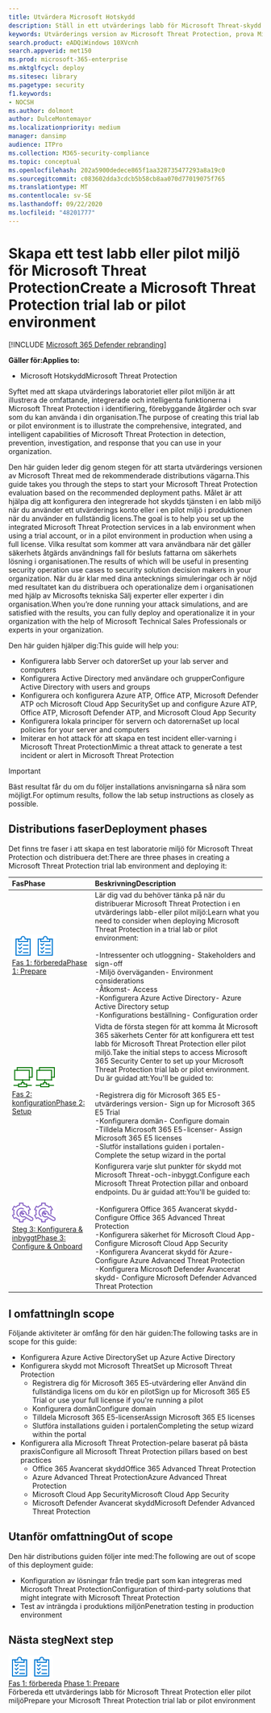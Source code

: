 ```yaml
---
title: Utvärdera Microsoft Hotskydd
description: Ställ in ett utvärderings labb för Microsoft Threat-skydd eller pilot miljö för att testa hur den koordinerade hotets skydds lösningen som är avsedd att skydda enheter, identiteter, data och program kan hjälpa din organisation
keywords: Utvärderings version av Microsoft Threat Protection, prova Microsoft Threat Protection, utvärdera Microsoft Threat Protection, Microsoft Threat Protection Evaluation Lab, Microsoft Threat Protection pilot, cyberterrorism Security, Avancerat, beständigt hot, företags säkerhet, enheter, enhet, identitet, användare, data, program, händelser, automatiserad undersökning och reparation, avancerad jakt
search.product: eADQiWindows 10XVcnh
search.appverid: met150
ms.prod: microsoft-365-enterprise
ms.mktglfcycl: deploy
ms.sitesec: library
ms.pagetype: security
f1.keywords:
- NOCSH
ms.author: dolmont
author: DulceMontemayor
ms.localizationpriority: medium
manager: dansimp
audience: ITPro
ms.collection: M365-security-compliance
ms.topic: conceptual
ms.openlocfilehash: 202a5900dedece865f1aa328735477293a8a19c0
ms.sourcegitcommit: c083602dda3cdcb5b58cb8aa070d77019075f765
ms.translationtype: MT
ms.contentlocale: sv-SE
ms.lasthandoff: 09/22/2020
ms.locfileid: "48201777"
---
```

# <a name="create-a-microsoft-threat-protection-trial-lab-or-pilot-environment"></a><span data-ttu-id="9e7f2-104">Skapa ett test labb eller pilot miljö för Microsoft Threat Protection</span><span class="sxs-lookup"><span data-stu-id="9e7f2-104">Create a Microsoft Threat Protection trial lab or pilot environment</span></span> 

[!INCLUDE [Microsoft 365 Defender rebranding](../includes/microsoft-defender.md)]


<span data-ttu-id="9e7f2-105">**Gäller för:**</span><span class="sxs-lookup"><span data-stu-id="9e7f2-105">**Applies to:**</span></span>
- <span data-ttu-id="9e7f2-106">Microsoft Hotskydd</span><span class="sxs-lookup"><span data-stu-id="9e7f2-106">Microsoft Threat Protection</span></span>

<span data-ttu-id="9e7f2-107">Syftet med att skapa utvärderings laboratoriet eller pilot miljön är att illustrera de omfattande, integrerade och intelligenta funktionerna i Microsoft Threat Protection i identifiering, förebyggande åtgärder och svar som du kan använda i din organisation.</span><span class="sxs-lookup"><span data-stu-id="9e7f2-107">The purpose of creating this trial lab or pilot environment is to illustrate the comprehensive, integrated, and intelligent capabilities of Microsoft Threat Protection in detection, prevention, investigation, and response that you can use in your organization.</span></span> 

<span data-ttu-id="9e7f2-108">Den här guiden leder dig genom stegen för att starta utvärderings versionen av Microsoft Threat med de rekommenderade distributions vägarna.</span><span class="sxs-lookup"><span data-stu-id="9e7f2-108">This guide takes you through the steps to start your Microsoft Threat Protection evaluation based on the recommended deployment paths.</span></span> <span data-ttu-id="9e7f2-109">Målet är att hjälpa dig att konfigurera den integrerade hot skydds tjänsten i en labb miljö när du använder ett utvärderings konto eller i en pilot miljö i produktionen när du använder en fullständig licens.</span><span class="sxs-lookup"><span data-stu-id="9e7f2-109">The goal is to help you set up the integrated Microsoft Threat Protection services in a lab environment when using a trial account, or in a pilot environment in production when using a full license.</span></span> <span data-ttu-id="9e7f2-110">Vilka resultat som kommer att vara användbara när det gäller säkerhets åtgärds användnings fall för besluts fattarna om säkerhets lösning i organisationen.</span><span class="sxs-lookup"><span data-stu-id="9e7f2-110">The results of which will be useful in presenting security operation use cases to security solution decision makers in your organization.</span></span> <span data-ttu-id="9e7f2-111">När du är klar med dina antecknings simuleringar och är nöjd med resultatet kan du distribuera och operationalize dem i organisationen med hjälp av Microsofts tekniska Sälj experter eller experter i din organisation.</span><span class="sxs-lookup"><span data-stu-id="9e7f2-111">When you’re done running your attack simulations, and are satisfied with the results, you can fully deploy and operationalize it in your organization with the help of Microsoft Technical Sales Professionals or experts in your organization.</span></span> 

<span data-ttu-id="9e7f2-112">Den här guiden hjälper dig:</span><span class="sxs-lookup"><span data-stu-id="9e7f2-112">This guide will help you:</span></span>
- <span data-ttu-id="9e7f2-113">Konfigurera labb Server och datorer</span><span class="sxs-lookup"><span data-stu-id="9e7f2-113">Set up your lab server and computers</span></span>
- <span data-ttu-id="9e7f2-114">Konfigurera Active Directory med användare och grupper</span><span class="sxs-lookup"><span data-stu-id="9e7f2-114">Configure Active Directory with users and groups</span></span>
- <span data-ttu-id="9e7f2-115">Konfigurera och konfigurera Azure ATP, Office ATP, Microsoft Defender ATP och Microsoft Cloud App Security</span><span class="sxs-lookup"><span data-stu-id="9e7f2-115">Set up and configure Azure ATP, Office ATP, Microsoft Defender ATP, and Microsoft Cloud App Security</span></span>
- <span data-ttu-id="9e7f2-116">Konfigurera lokala principer för servern och datorerna</span><span class="sxs-lookup"><span data-stu-id="9e7f2-116">Set up local policies for your server and computers</span></span>
- <span data-ttu-id="9e7f2-117">Imiterar en hot attack för att skapa en test incident eller-varning i Microsoft Threat Protection</span><span class="sxs-lookup"><span data-stu-id="9e7f2-117">Mimic a threat attack to generate a test incident or alert in Microsoft Threat Protection</span></span>

>[!IMPORTANT]
><span data-ttu-id="9e7f2-118">Bäst resultat får du om du följer installations anvisningarna så nära som möjligt.</span><span class="sxs-lookup"><span data-stu-id="9e7f2-118">For optimum results, follow the lab setup instructions as closely as possible.</span></span>


## <a name="deployment-phases"></a><span data-ttu-id="9e7f2-119">Distributions faser</span><span class="sxs-lookup"><span data-stu-id="9e7f2-119">Deployment phases</span></span>

<span data-ttu-id="9e7f2-120">Det finns tre faser i att skapa en test laboratorie miljö för Microsoft Threat Protection och distribuera det:</span><span class="sxs-lookup"><span data-stu-id="9e7f2-120">There are three phases in creating a Microsoft Threat Protection trial lab environment and deploying it:</span></span>

|<span data-ttu-id="9e7f2-121">Fas</span><span class="sxs-lookup"><span data-stu-id="9e7f2-121">Phase</span></span> | <span data-ttu-id="9e7f2-122">Beskrivning</span><span class="sxs-lookup"><span data-stu-id="9e7f2-122">Description</span></span> | 
|:-------|:-----|
| <span data-ttu-id="9e7f2-123">![Fas 1: förbereda](../../media/prepare.png)</span><span class="sxs-lookup"><span data-stu-id="9e7f2-123">![Phase 1: Prepare](../../media/prepare.png)</span></span><br>[<span data-ttu-id="9e7f2-124">Fas 1: förbereda</span><span class="sxs-lookup"><span data-stu-id="9e7f2-124">Phase 1: Prepare</span></span>](prepare-mtpeval.md)| <span data-ttu-id="9e7f2-125">Lär dig vad du behöver tänka på när du distribuerar Microsoft Threat Protection i en utvärderings labb-eller pilot miljö:</span><span class="sxs-lookup"><span data-stu-id="9e7f2-125">Learn what you need to consider when deploying Microsoft Threat Protection in a trial lab or pilot environment:</span></span> <br><br><span data-ttu-id="9e7f2-126">-Intressenter och utloggning</span><span class="sxs-lookup"><span data-stu-id="9e7f2-126">- Stakeholders and sign-off</span></span> <br> <span data-ttu-id="9e7f2-127">-Miljö överväganden</span><span class="sxs-lookup"><span data-stu-id="9e7f2-127">- Environment considerations</span></span> <br><span data-ttu-id="9e7f2-128">-Åtkomst</span><span class="sxs-lookup"><span data-stu-id="9e7f2-128">- Access</span></span> <br><span data-ttu-id="9e7f2-129">-Konfigurera Azure Active Directory</span><span class="sxs-lookup"><span data-stu-id="9e7f2-129">- Azure Active Directory setup</span></span> <br> <span data-ttu-id="9e7f2-130">-Konfigurations beställning</span><span class="sxs-lookup"><span data-stu-id="9e7f2-130">- Configuration order</span></span>
|  <span data-ttu-id="9e7f2-131">![Fas 2: konfiguration](../../media/setup.png)</span><span class="sxs-lookup"><span data-stu-id="9e7f2-131">![Phase 2: Setup](../../media/setup.png)</span></span> <br>[<span data-ttu-id="9e7f2-132">Fas 2: konfiguration</span><span class="sxs-lookup"><span data-stu-id="9e7f2-132">Phase 2: Setup</span></span>](setup-mtpeval.md)|  <span data-ttu-id="9e7f2-133">Vidta de första stegen för att komma åt Microsoft 365 säkerhets Center för att konfigurera ett test labb för Microsoft Threat Protection eller pilot miljö.</span><span class="sxs-lookup"><span data-stu-id="9e7f2-133">Take the initial steps to access Microsoft 365 Security Center to set up your Microsoft Threat Protection trial lab or pilot environment.</span></span> <span data-ttu-id="9e7f2-134">Du är guidad att:</span><span class="sxs-lookup"><span data-stu-id="9e7f2-134">You'll be guided to:</span></span><br><br><span data-ttu-id="9e7f2-135">-Registrera dig för Microsoft 365 E5-utvärderings version</span><span class="sxs-lookup"><span data-stu-id="9e7f2-135">- Sign up for Microsoft 365 E5 Trial</span></span> <br>  <span data-ttu-id="9e7f2-136">-Konfigurera domän</span><span class="sxs-lookup"><span data-stu-id="9e7f2-136">- Configure domain</span></span><br><span data-ttu-id="9e7f2-137">-Tilldela Microsoft 365 E5-licenser</span><span class="sxs-lookup"><span data-stu-id="9e7f2-137">- Assign Microsoft 365 E5 licenses</span></span><br><span data-ttu-id="9e7f2-138">-Slutför installations guiden i portalen</span><span class="sxs-lookup"><span data-stu-id="9e7f2-138">- Complete the setup wizard in the portal</span></span>|
|  <span data-ttu-id="9e7f2-139">![Steg 3: Konfigurera & inbyggt](../../media/config-onboard.png)</span><span class="sxs-lookup"><span data-stu-id="9e7f2-139">![Phase 3: Configure & Onboard](../../media/config-onboard.png)</span></span> <br>[<span data-ttu-id="9e7f2-140">Steg 3: Konfigurera & inbyggt</span><span class="sxs-lookup"><span data-stu-id="9e7f2-140">Phase 3: Configure & Onboard</span></span>](config-mtpeval.md) | <span data-ttu-id="9e7f2-141">Konfigurera varje slut punkter för skydd mot Microsoft Threat-och-inbyggt.</span><span class="sxs-lookup"><span data-stu-id="9e7f2-141">Configure each Microsoft Threat Protection pillar and onboard endpoints.</span></span> <span data-ttu-id="9e7f2-142">Du är guidad att:</span><span class="sxs-lookup"><span data-stu-id="9e7f2-142">You'll be guided to:</span></span><br><br><span data-ttu-id="9e7f2-143">-Konfigurera Office 365 Avancerat skydd</span><span class="sxs-lookup"><span data-stu-id="9e7f2-143">- Configure Office 365 Advanced Threat Protection</span></span><br><span data-ttu-id="9e7f2-144">-Konfigurera säkerhet för Microsoft Cloud App</span><span class="sxs-lookup"><span data-stu-id="9e7f2-144">- Configure Microsoft Cloud App Security</span></span><br><span data-ttu-id="9e7f2-145">-Konfigurera Avancerat skydd för Azure</span><span class="sxs-lookup"><span data-stu-id="9e7f2-145">- Configure Azure Advanced Threat Protection</span></span><br><span data-ttu-id="9e7f2-146">-Konfigurera Microsoft Defender Avancerat skydd</span><span class="sxs-lookup"><span data-stu-id="9e7f2-146">- Configure Microsoft Defender Advanced Threat Protection</span></span> 


## <a name="in-scope"></a><span data-ttu-id="9e7f2-147">I omfattning</span><span class="sxs-lookup"><span data-stu-id="9e7f2-147">In scope</span></span>

<span data-ttu-id="9e7f2-148">Följande aktiviteter är omfång för den här guiden:</span><span class="sxs-lookup"><span data-stu-id="9e7f2-148">The following tasks are in scope for this guide:</span></span>
-   <span data-ttu-id="9e7f2-149">Konfigurera Azure Active Directory</span><span class="sxs-lookup"><span data-stu-id="9e7f2-149">Set up Azure Active Directory</span></span>
-   <span data-ttu-id="9e7f2-150">Konfigurera skydd mot Microsoft Threat</span><span class="sxs-lookup"><span data-stu-id="9e7f2-150">Set up Microsoft Threat Protection</span></span>
    -   <span data-ttu-id="9e7f2-151">Registrera dig för Microsoft 365 E5-utvärdering eller Använd din fullständiga licens om du kör en pilot</span><span class="sxs-lookup"><span data-stu-id="9e7f2-151">Sign up for Microsoft 365 E5 Trial or use your full license if you're running a pilot</span></span>
    -   <span data-ttu-id="9e7f2-152">Konfigurera domän</span><span class="sxs-lookup"><span data-stu-id="9e7f2-152">Configure domain</span></span>
    -   <span data-ttu-id="9e7f2-153">Tilldela Microsoft 365 E5-licenser</span><span class="sxs-lookup"><span data-stu-id="9e7f2-153">Assign Microsoft 365 E5 licenses</span></span>
    -   <span data-ttu-id="9e7f2-154">Slutföra installations guiden i portalen</span><span class="sxs-lookup"><span data-stu-id="9e7f2-154">Completing the setup wizard within the portal</span></span>
-   <span data-ttu-id="9e7f2-155">Konfigurera alla Microsoft Threat Protection-pelare baserat på bästa praxis</span><span class="sxs-lookup"><span data-stu-id="9e7f2-155">Configure all Microsoft Threat Protection pillars based on best practices</span></span>
    -   <span data-ttu-id="9e7f2-156">Office 365 Avancerat skydd</span><span class="sxs-lookup"><span data-stu-id="9e7f2-156">Office 365 Advanced Threat Protection</span></span>
    -   <span data-ttu-id="9e7f2-157">Azure Advanced Threat Protection</span><span class="sxs-lookup"><span data-stu-id="9e7f2-157">Azure Advanced Threat Protection</span></span>
    -   <span data-ttu-id="9e7f2-158">Microsoft Cloud App Security</span><span class="sxs-lookup"><span data-stu-id="9e7f2-158">Microsoft Cloud App Security</span></span>
    -   <span data-ttu-id="9e7f2-159">Microsoft Defender Avancerat skydd</span><span class="sxs-lookup"><span data-stu-id="9e7f2-159">Microsoft Defender Advanced Threat Protection</span></span>

## <a name="out-of-scope"></a><span data-ttu-id="9e7f2-160">Utanför omfattning</span><span class="sxs-lookup"><span data-stu-id="9e7f2-160">Out of scope</span></span>

<span data-ttu-id="9e7f2-161">Den här distributions guiden följer inte med:</span><span class="sxs-lookup"><span data-stu-id="9e7f2-161">The following are out of scope of this deployment guide:</span></span>

-   <span data-ttu-id="9e7f2-162">Konfiguration av lösningar från tredje part som kan integreras med Microsoft Threat Protection</span><span class="sxs-lookup"><span data-stu-id="9e7f2-162">Configuration of third-party solutions that might integrate with Microsoft Threat Protection</span></span>
-   <span data-ttu-id="9e7f2-163">Test av inträngda i produktions miljön</span><span class="sxs-lookup"><span data-stu-id="9e7f2-163">Penetration testing in production environment</span></span>

## <a name="next-step"></a><span data-ttu-id="9e7f2-164">Nästa steg</span><span class="sxs-lookup"><span data-stu-id="9e7f2-164">Next step</span></span>
<span data-ttu-id="9e7f2-165">![Fas 1: förbereda](../../media/prepare.png)</span><span class="sxs-lookup"><span data-stu-id="9e7f2-165">![Phase 1: Prepare](../../media/prepare.png)</span></span> <br><span data-ttu-id="9e7f2-166">[Fas 1: förbereda](prepare-mtpeval.md) 
</span><span class="sxs-lookup"><span data-stu-id="9e7f2-166">[Phase 1: Prepare](prepare-mtpeval.md) 
</span></span><br> <span data-ttu-id="9e7f2-167">Förbereda ett utvärderings labb för Microsoft Threat Protection eller pilot miljö</span><span class="sxs-lookup"><span data-stu-id="9e7f2-167">Prepare your Microsoft Threat Protection trial lab or pilot environment</span></span>
